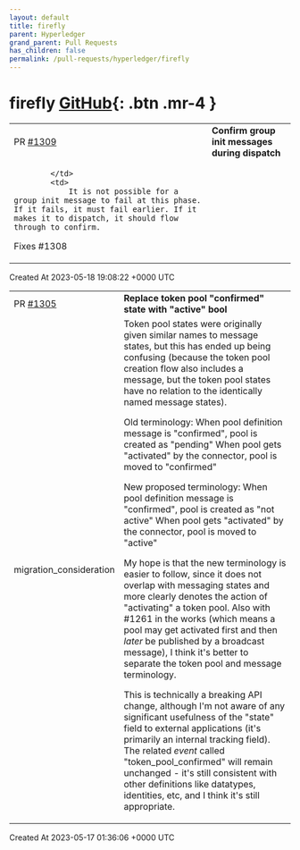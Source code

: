 ```yaml
---
layout: default
title: firefly
parent: Hyperledger
grand_parent: Pull Requests
has_children: false
permalink: /pull-requests/hyperledger/firefly
---
```


# firefly <span class="fs-3 right-align">[GitHub](https://github.com/hyperledger/firefly){: .btn .mr-4 }</span>


<div>
    <table>
        <tr>
            <td>
                PR <a href="https://github.com/hyperledger/firefly/pull/1309" class=".btn">#1309</a>
            </td>
            <td>
                <b>
                    Confirm group init messages during dispatch
                </b>
            </td>
        </tr>
        <tr>
            <td>
                
            </td>
            <td>
                It is not possible for a group init message to fail at this phase. If it fails, it must fail earlier. If it makes it to dispatch, it should flow through to confirm.

Fixes #1308
            </td>
        </tr>
    </table>
    <div class="right-align">
        Created At 2023-05-18 19:08:22 +0000 UTC
    </div>
</div>

<div>
    <table>
        <tr>
            <td>
                PR <a href="https://github.com/hyperledger/firefly/pull/1305" class=".btn">#1305</a>
            </td>
            <td>
                <b>
                    Replace token pool "confirmed" state with "active" bool
                </b>
            </td>
        </tr>
        <tr>
            <td>
                <span class="chip">migration_consideration</span>
            </td>
            <td>
                Token pool states were originally given similar names to message states, but this has ended up being confusing (because the token pool creation flow also includes a message, but the token pool states have no relation to the identically named message states).

Old terminology:
When pool definition message is "confirmed", pool is created as "pending"
When pool gets "activated" by the connector, pool is moved to "confirmed"

New proposed terminology:
When pool definition message is "confirmed", pool is created as "not active"
When pool gets "activated" by the connector, pool is moved to "active"

My hope is that the new terminology is easier to follow, since it does not overlap with messaging states and more clearly denotes the action of "activating" a token pool. Also with #1261 in the works (which means a pool may get activated first and then _later_ be published by a broadcast message), I think it's better to separate the token pool and message terminology.

This is technically a breaking API change, although I'm not aware of any significant usefulness of the "state" field to
external applications (it's primarily an internal tracking field). The related _event_ called "token_pool_confirmed" will
remain unchanged - it's still consistent with other definitions like datatypes, identities, etc, and I think it's still
appropriate.
            </td>
        </tr>
    </table>
    <div class="right-align">
        Created At 2023-05-17 01:36:06 +0000 UTC
    </div>
</div>

